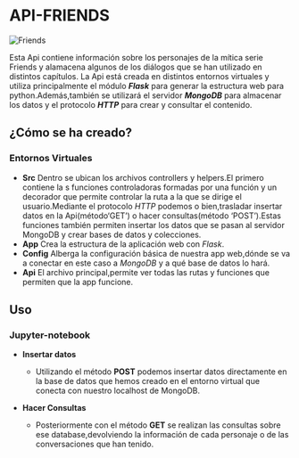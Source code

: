 # API-FRIENDS
![Friends](http://1.bp.blogspot.com/-r1Pw4lO42dw/Ur4GfpFvECI/AAAAAAAAE-A/mLa8Em-pRc0/s1600/friends_001.jpg)

Esta Api contiene información sobre los personajes de la mítica serie Friends y alamacena algunos de los diálogos que se han utilizado en distintos capítulos.
La Api está creada en distintos entornos virtuales y utiliza principalmente el módulo ***Flask*** para generar la estructura web para python.Además,también se utilizará el servidor ***MongoDB*** para almacenar los datos y el protocolo ***HTTP*** para crear y consultar el contenido. 

## ¿Cómo se ha creado?
### Entornos Virtuales
- **Src**
	Dentro se ubican los archivos controllers y helpers.El primero contiene la s funciones controladoras formadas por una función y un decorador que permite controlar la ruta a la que se dirige el usuario.Mediante el protocolo *HTTP* podemos o bien,trasladar insertar datos en la Api(método‘GET’) o hacer consultas(método ‘POST’).Estas funciones también permiten insertar los datos que se pasan al servidor MongoDB y crear bases de datos y colecciones.
- **App**
	Crea la estructura de la aplicación web con *Flask*.
- **Config**
	Alberga la configuración básica de nuestra app web,dónde se va a conectar en este caso a *MongoDB* y a qué base de datos lo hará.
- **Api**
	El archivo principal,permite ver todas las rutas y funciones que permiten que la app funcione.
	

## Uso
### Jupyter-notebook

- **Insertar datos**

	- Utilizando el método **POST** podemos insertar datos directamente en la base de datos que hemos creado en el entorno virtual que conecta con nuestro localhost de MongoDB.
- **Hacer Consultas**

	- Posteriormente con el método **GET** se realizan las consultas sobre ese database,devolviendo la información de cada personaje o de las conversaciones que han tenido.


